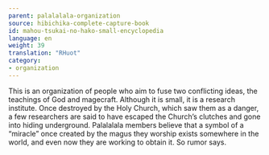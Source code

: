 ```yaml
---
parent: palalalala-organization
source: hibichika-complete-capture-book
id: mahou-tsukai-no-hako-small-encyclopedia
language: en
weight: 39
translation: "RHuot"
category:
- organization
---
```


This is an organization of people who aim to fuse two conflicting ideas, the teachings of God and magecraft. Although it is small, it is a research institute. Once destroyed by the Holy Church, which saw them as a danger, a few researchers are said to have escaped the Church’s clutches and gone into hiding underground. Palalalala members believe that a symbol of a “miracle” once created by the magus they worship exists somewhere in the world, and even now they are working to obtain it. So rumor says.
